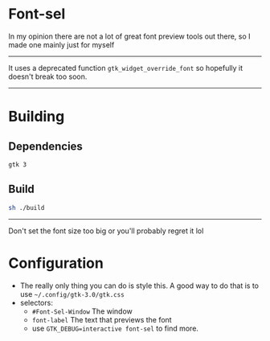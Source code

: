 # Font-sel

In my opinion there are not a lot of great font preview tools out there, so I made one mainly just for myself

---

It uses a deprecated function `gtk_widget_override_font` so hopefully it doesn't break too soon.

---

# Building

## Dependencies

`gtk 3`

## Build

```sh
sh ./build
```


---

Don't set the font size too big or you'll probably regret it lol

# Configuration

* The really only thing you can do is style this. A good way to do that is to use `~/.config/gtk-3.0/gtk.css`
* selectors:
    * `#Font-Sel-Window` The window
    * `font-label` The text that previews the font
    * use `GTK_DEBUG=interactive font-sel` to find more.
